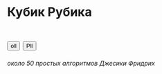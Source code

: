 <div class="container">
  <div class="row">
    <div class="col-xs-5 col1">
    <h1>Кубик Рубика<h1>
    <div class="col-xs-5 col2">
      <button type="button" class="btn btn-primary">oll</button> 
      <button type="button" class="btn btn-primary">Pll</button>
      </div>






<h6 50> около 50 простых алгоритмов Джесики Фридрих
